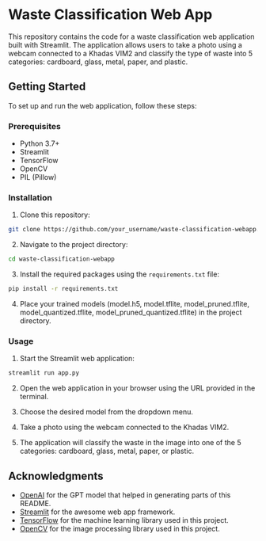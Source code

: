 # Waste Classification Web App

This repository contains the code for a waste classification web application built with Streamlit. The application allows users to take a photo using a webcam connected to a Khadas VIM2 and classify the type of waste into 5 categories: cardboard, glass, metal, paper, and plastic.

## Getting Started

To set up and run the web application, follow these steps:

### Prerequisites

- Python 3.7+
- Streamlit
- TensorFlow
- OpenCV
- PIL (Pillow)

### Installation

1. Clone this repository:
```bash
git clone https://github.com/your_username/waste-classification-webapp.git
```

2. Navigate to the project directory:
```bash
cd waste-classification-webapp
```
3. Install the required packages using the `requirements.txt` file:
```bash
pip install -r requirements.txt
```

4. Place your trained models (model.h5, model.tflite, model_pruned.tflite, model_quantized.tflite, model_pruned_quantized.tflite) in the project directory.

### Usage

1. Start the Streamlit web application:
```bash
streamlit run app.py
```

2. Open the web application in your browser using the URL provided in the terminal.

3. Choose the desired model from the dropdown menu.

4. Take a photo using the webcam connected to the Khadas VIM2.

5. The application will classify the waste in the image into one of the 5 categories: cardboard, glass, metal, paper, or plastic.



## Acknowledgments

- [OpenAI](https://www.openai.com/) for the GPT model that helped in generating parts of this README.
- [Streamlit](https://streamlit.io/) for the awesome web app framework.
- [TensorFlow](https://www.tensorflow.org/) for the machine learning library used in this project.
- [OpenCV](https://opencv.org/) for the image processing library used in this project.





